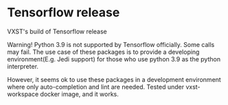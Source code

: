 # Tensorflow release
VXST's build of Tensorflow release

Warning! Python 3.9 is not supported by Tensorflow officially. Some calls may fail. The use case of these packages is to provide a developing environment(E.g. Jedi support) for those who use python 3.9 as the python interpreter.

However, it seems ok to use these packages in a development environment where only auto-completion and lint are needed. Tested under vxst-workspace docker image, and it works.
